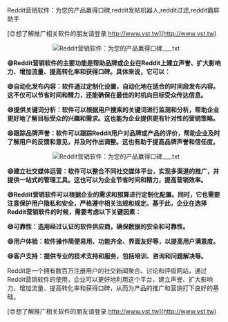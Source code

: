 Reddit营销软件：为您的产品赢得口碑,reddit发帖机器人,reddit过滤,reddit霸屏助手

[😍想了解推广相关软件的朋友请登录 http://www.vst.tw](http://www.vst.tw)

 <center><img src="https://vst.tw/MP4/tuiguang/png/8.png" alt="Reddit营销软件：为您的产品赢得口碑___.txt"></center>

**😄Reddit营销软件的主要功能是帮助品牌或企业在Reddit上建立声誉、扩大影响力、增加流量、提高转化率和获得口碑。具体来说，它可以：**

**😄自动化发布内容：软件通过定制化设置，自动化地在适合的时间段发布内容。这不仅可以节省时间和精力，还能确保在最佳的时机向目标受众传达信息。**

**😄提供关键词分析：软件可以根据用户搜索的关键词进行监测和分析，帮助企业更好地了解目标受众的兴趣和需求。这也能为企业提供更有针对性的营销策略。**

**😄跟踪品牌声誉：软件可以跟踪Reddit用户对品牌或产品的评价，帮助企业及时了解用户的反馈和意见，并及时作出调整。这也有助于提高品牌声誉和信任度。**

 <center><img src="https://vst.tw/MP4/tuiguang/png/7.png" alt="Reddit营销软件：为您的产品赢得口碑___.txt"></center>

**😄建立社交媒体运营：软件可以整合不同社交媒体平台，实现多渠道的推广，并提供一站式的管理工具。这也可以为企业节省时间和精力，提高营销效率。**

**😄Reddit营销软件可以根据企业的需求和预算进行定制化配置。同时，它也需要注意保护用户隐私和安全，严格遵守相关法规和规定。基于此，企业在选择Reddit营销软件的时候，需要考虑以下关键因素：**

**😄可靠性：选用经过认证的软件供应商，确保数据的安全和可靠性。**

**😄用户体验：软件操作简便易用、功能齐全、界面友好等，以提高用户满意度。**

**😄客户支持：提供专业的技术支持和服务，包括培训、咨询和问题解决等。**

Reddit是一个拥有数百万注册用户的社交新闻聚合、讨论和评级网站，通过Reddit营销软件的使用，企业可以更好地利用这个平台，建立声誉、扩大影响力、增加流量、提高转化率和获得口碑，从而为产品的推广和营销打下良好的基础。

[😍想了解推广相关软件的朋友请登录 http://www.vst.tw](http://www.vst.tw)



